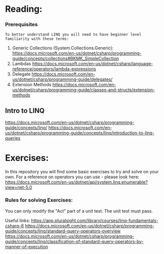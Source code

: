 # Reading:


 ### Prerequisites 
    To better understand LINQ you will need to have beginner level familiarity with these terms:
  1. Generic Collections (System.Collections.Generic): 
  https://docs.microsoft.com/en-us/dotnet/csharp/programming-guide/concepts/collections#BKMK_SimpleCollection
  2. Lambdas
  https://docs.microsoft.com/en-us/dotnet/csharp/language-reference/operators/lambda-expressions
  3. Delegate
  https://docs.microsoft.com/en-us/dotnet/csharp/programming-guide/delegates/
  4. Extension Methods
    https://docs.microsoft.com/en-us/dotnet/csharp/programming-guide/classes-and-structs/extension-methods
   
 ## Intro to LINQ
 https://docs.microsoft.com/en-us/dotnet/csharp/programming-guide/concepts/linq/
 https://docs.microsoft.com/en-us/dotnet/csharp/programming-guide/concepts/linq/introduction-to-linq-queries
 
# Exercises:
In this repository you will find some basic exercises to try and solve on your own.
For a reference on operators you can use - please look here: https://docs.microsoft.com/en-us/dotnet/api/system.linq.enumerable?view=net-5.0

### Rules for solving Exercises:
You can only modify the "Act" part of a unit test.
The unit test must pass.






Useful links:
https://app.pluralsight.com/library/courses/linq-fundamentals-csharp-6
https://docs.microsoft.com/en-us/dotnet/csharp/programming-guide/concepts/linq/standard-query-operators-overview
https://docs.microsoft.com/en-us/dotnet/csharp/programming-guide/concepts/linq/classification-of-standard-query-operators-by-manner-of-execution

